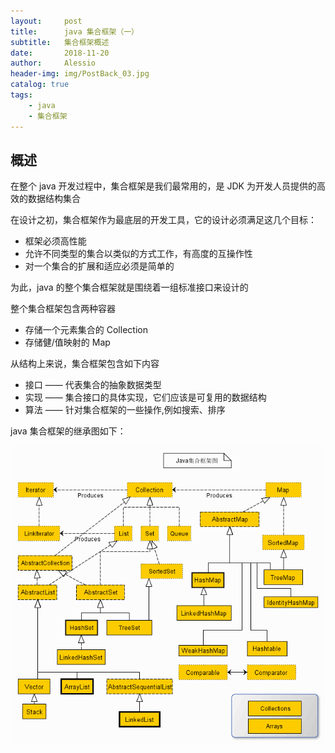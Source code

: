 ```yaml
---
layout:     post
title:      java 集合框架（一）
subtitle:   集合框架概述
date:       2018-11-20
author:     Alessio
header-img: img/PostBack_03.jpg
catalog: true
tags:
    - java
    - 集合框架
---
```

## 概述

在整个 java 开发过程中，集合框架是我们最常用的，是 JDK 为开发人员提供的高效的数据结构集合

在设计之初，集合框架作为最底层的开发工具，它的设计必须满足这几个目标：

- 框架必须高性能
- 允许不同类型的集合以类似的方式工作，有高度的互操作性
- 对一个集合的扩展和适应必须是简单的

为此，java 的整个集合框架就是围绕着一组标准接口来设计的

整个集合框架包含两种容器

- 存储一个元素集合的 Collection
- 存储健/值映射的 Map

从结构上来说，集合框架包含如下内容

- 接口 —— 代表集合的抽象数据类型
- 实现 —— 集合接口的具体实现，它们应该是可复用的数据结构
- 算法 —— 针对集合框架的一些操作,例如搜索、排序

java 集合框架的继承图如下：

![集合框架继承图](https://raw.githubusercontent.com/Zjianru/zjianru.github.io/master/img/Java%E9%9B%86%E5%90%88%E6%A1%86%E6%9E%B6.gif)